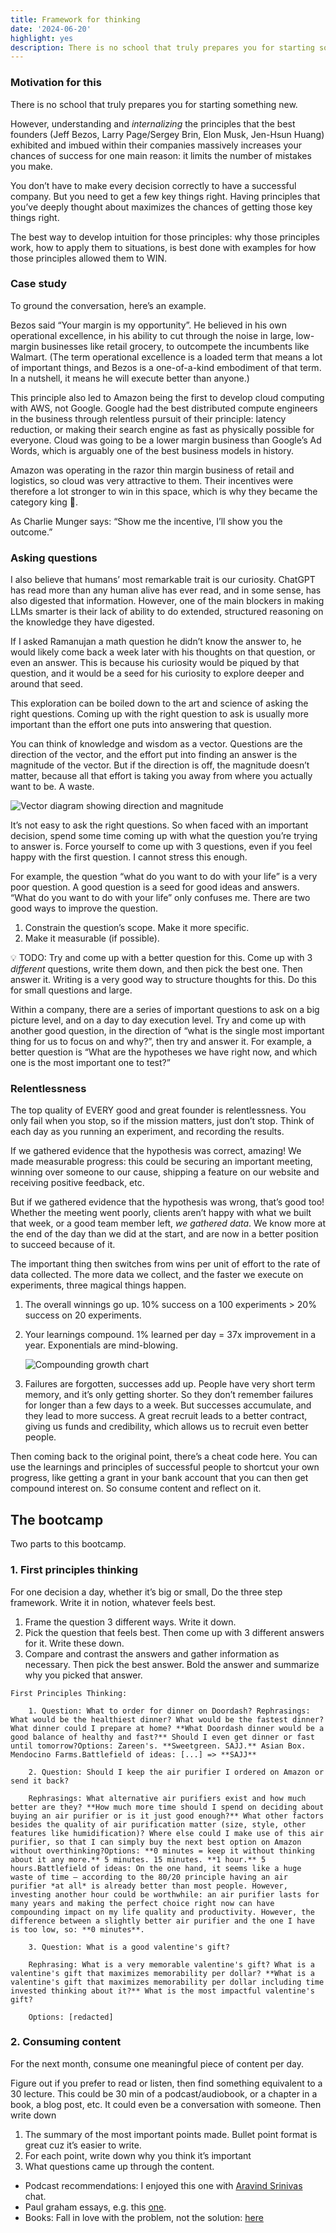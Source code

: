 ```yaml
---
title: Framework for thinking
date: '2024-06-20'
highlight: yes
description: There is no school that truly prepares you for starting something new.
---
```


<script>
  import Toggle from '$lib/components/Toggle.svelte';
</script>

### Motivation for this

There is no school that truly prepares you for starting something new.

However, understanding and _internalizing_ the principles that the best founders (Jeff Bezos, Larry Page/Sergey Brin, Elon Musk, Jen-Hsun Huang) exhibited and imbued within their companies massively increases your chances of success for one main reason: it limits the number of mistakes you make.

You don’t have to make every decision correctly to have a successful company. But you need to get a few key things right. Having principles that you’ve deeply thought about maximizes the chances of getting those key things right.

The best way to develop intuition for those principles: why those principles work, how to apply them to situations, is best done with examples for how those principles allowed them to WIN.

### Case study

To ground the conversation, here’s an example.

Bezos said “Your margin is my opportunity”. He believed in his own operational excellence, in his ability to cut through the noise in large, low-margin businesses like retail grocery, to outcompete the incumbents like Walmart. (The term operational excellence is a loaded term that means a lot of important things, and Bezos is a one-of-a-kind embodiment of that term. In a nutshell, it means he will execute better than anyone.)

This principle also led to Amazon being the first to develop cloud computing with AWS, not Google. Google had the best distributed compute engineers in the business through relentless pursuit of their principle: latency reduction, or making their search engine as fast as physically possible for everyone. Cloud was going to be a lower margin business than Google’s Ad Words, which is arguably one of the best business models in history.

Amazon was operating in the razor thin margin business of retail and logistics, so cloud was very attractive to them. Their incentives were therefore a lot stronger to win in this space, which is why they became the category king 👑.

As Charlie Munger says: “Show me the incentive, I’ll show you the outcome.”

### Asking questions

I also believe that humans’ most remarkable trait is our curiosity. ChatGPT has read more than any human alive has ever read, and in some sense, has also digested that information. However, one of the main blockers in making LLMs smarter is their lack of ability to do extended, structured reasoning on the knowledge they have digested.

If I asked Ramanujan a math question he didn’t know the answer to, he would likely come back a week later with his thoughts on that question, or even an answer. This is because his curiosity would be piqued by that question, and it would be a seed for his curiosity to explore deeper and around that seed.

This exploration can be boiled down to the art and science of asking the right questions. Coming up with the right question to ask is usually more important than the effort one puts into answering that question.

You can think of knowledge and wisdom as a vector. Questions are the direction of the vector, and the effort put into finding an answer is the magnitude of the vector. But if the direction is off, the magnitude doesn’t matter, because all that effort is taking you away from where you actually want to be. A waste.

![Vector diagram showing direction and magnitude](/vector.png)

It’s not easy to ask the right questions. So when faced with an important decision, spend some time coming up with what the question you’re trying to answer is. Force yourself to come up with 3 questions, even if you feel happy with the first question. I cannot stress this enough.

For example, the question “what do you want to do with your life” is a very poor question. A good question is a seed for good ideas and answers. “What do you want to do with your life” only confuses me. There are two good ways to improve the question.

1. Constrain the question’s scope. Make it more specific.
2. Make it measurable (if possible).

💡 TODO: Try and come up with a better question for this. Come up with 3 _different_ questions, write them down, and then pick the best one. Then answer it. Writing is a very good way to structure thoughts for this. Do this for small questions and large.

Within a company, there are a series of important questions to ask on a big picture level, and on a day to day execution level. Try and come up with another good question, in the direction of “what is the single most important thing for us to focus on and why?”, then try and answer it. For example, a better question is “What are the hypotheses we have right now, and which one is the most important one to test?”

### Relentlessness

The top quality of EVERY good and great founder is relentlessness. You only fail when you stop, so if the mission matters, just don’t stop. Think of each day as you running an experiment, and recording the results.

If we gathered evidence that the hypothesis was correct, amazing! We made measurable progress: this could be securing an important meeting, winning over someone to our cause, shipping a feature on our website and receiving positive feedback, etc.

But if we gathered evidence that the hypothesis was wrong, that’s good too! Whether the meeting went poorly, clients aren’t happy with what we built that week, or a good team member left, _we gathered data_. We know more at the end of the day than we did at the start, and are now in a better position to succeed because of it.

The important thing then switches from wins per unit of effort to the rate of data collected. The more data we collect, and the faster we execute on experiments, three magical things happen.

1. The overall winnings go up. 10% success on a 100 experiments > 20% success on 20 experiments.
2. Your learnings compound. 1% learned per day = 37x improvement in a year. Exponentials are mind-blowing.

   ![Compounding growth chart](/compounding.png)

3. Failures are forgotten, successes add up. People have very short term memory, and it’s only getting shorter. So they don’t remember failures for longer than a few days to a week. But successes accumulate, and they lead to more success. A great recruit leads to a better contract, giving us funds and credibility, which allows us to recruit even better people.

Then coming back to the original point, there’s a cheat code here. You can use the learnings and principles of successful people to shortcut your own progress, like getting a grant in your bank account that you can then get compound interest on. So consume content and reflect on it.

## The bootcamp

Two parts to this bootcamp.

### 1. First principles thinking

For one decision a day, whether it’s big or small, Do the three step framework. Write it in notion, whatever feels best.

1.  Frame the question 3 different ways. Write it down.
2.  Pick the question that feels best. Then come up with 3 different answers for it. Write these down.
3.  Compare and contrast the answers and gather information as necessary. Then pick the best answer. Bold the answer and summarize why you picked that answer.

<Toggle question="The thread below from a friend has good examples of decisions both big and small that you can apply this framework to. You practice the muscle so it gets easier and faster over time.">

    First Principles Thinking:

        1. Question: What to order for dinner on Doordash? Rephrasings: What would be the healthiest dinner? What would be the fastest dinner? What dinner could I prepare at home? **What Doordash dinner would be a good balance of healthy and fast?** Should I even get dinner or fast until tomorrow?Options: Zareen's. **Sweetgreen. SAJJ.** Asian Box. Mendocino Farms.Battlefield of ideas: [...] => **SAJJ**

        2. Question: Should I keep the air purifier I ordered on Amazon or send it back?

        Rephrasings: What alternative air purifiers exist and how much better are they? **How much more time should I spend on deciding about buying an air purifier or is it just good enough?** What other factors besides the quality of air purification matter (size, style, other features like humidification)? Where else could I make use of this air purifier, so that I can simply buy the next best option on Amazon without overthinking?Options: **0 minutes = keep it without thinking about it any more.** 5 minutes. 15 minutes. **1 hour.** 5 hours.Battlefield of ideas: On the one hand, it seems like a huge waste of time – according to the 80/20 principle having an air purifier *at all* is already better than most people. However, investing another hour could be worthwhile: an air purifier lasts for many years and making the perfect choice right now can have compounding impact on my life quality and productivity. However, the difference between a slightly better air purifier and the one I have is too low, so: **0 minutes**.

        3. Question: What is a good valentine's gift?

        Rephrasing: What is a very memorable valentine's gift? What is a valentine's gift that maximizes memorability per dollar? **What is a valentine's gift that maximizes memorability per dollar including time invested thinking about it?** What is the most impactful valentine's gift?

        Options: [redacted]

</Toggle>

### 2. Consuming content

For the next month, consume one meaningful piece of content per day.

Figure out if you prefer to read or listen, then find something equivalent to a 30 lecture. This could be 30 min of a podcast/audiobook, or a chapter in a book, a blog post, etc. It could even be a conversation with someone. Then write down

1. The summary of the most important points made. Bullet point format is great cuz it’s easier to write.
2. For each point, write down why you think it’s important
3. What questions came up through the content.

- Podcast recommendations: I enjoyed this one with [Aravind Srinivas](https://open.spotify.com/episode/63GlhZMbgK6deHbF7QKrPH?si=4ffb3ae119444da1) chat.
- Paul graham essays, e.g. this [one](https://paulgraham.com/startupmistakes.html).
- Books: Fall in love with the problem, not the solution: [here](https://www.amazon.com/Fall-Love-Problem-Solution-Entrepreneurs/dp/1637741987)
